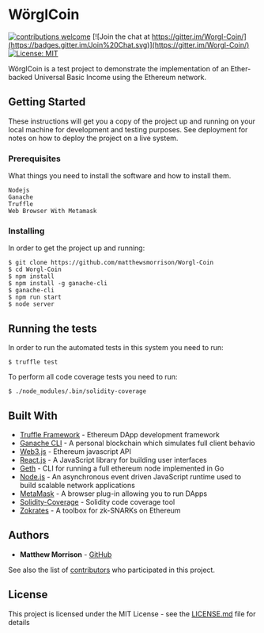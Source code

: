 # WörglCoin

[![contributions welcome](https://img.shields.io/badge/contributions-welcome-brightgreen.svg?style=flat)](https://github.com/matthewsmorrison/TLS-N/issues) [![Join the chat at https://gitter.im/Worgl-Coin/](https://badges.gitter.im/Join%20Chat.svg)](https://gitter.im/Worgl-Coin/) [![License: MIT](https://img.shields.io/badge/License-MIT-yellow.svg)](https://opensource.org/licenses/MIT)

WörglCoin is a test project to demonstrate the implementation of an Ether-backed Universal Basic Income
using the Ethereum network.

## Getting Started

These instructions will get you a copy of the project up and running on your local machine for development and testing purposes. See deployment for notes on how to deploy the project on a live system.

### Prerequisites

What things you need to install the software and how to install them.

```
Nodejs
Ganache
Truffle
Web Browser With Metamask
```

### Installing

In order to get the project up and running:

```
$ git clone https://github.com/matthewsmorrison/Worgl-Coin
$ cd Worgl-Coin
$ npm install
$ npm install -g ganache-cli
$ ganache-cli
$ npm run start
$ node server
```

## Running the tests

In order to run the automated tests in this system you need to run:

```
$ truffle test
```

To perform all code coverage tests you need to run:

```
$ ./node_modules/.bin/solidity-coverage
```

## Built With

* [Truffle Framework](http://truffleframework.com/) - Ethereum DApp development framework
* [Ganache CLI](https://github.com/trufflesuite/ganache-cli) - A personal blockchain which simulates full client behavio
* [Web3.js](https://github.com/ethereum/web3.js/) - Ethereum javascript API
* [React.js](https://reactjs.org/) - A JavaScript library for building user interfaces
* [Geth](https://github.com/ethereum/go-ethereum/wiki/geth) - CLI for running a full ethereum node implemented in Go
* [Node.js](https://nodejs.org/en/) - An asynchronous event driven JavaScript runtime used to build scalable network applications
* [MetaMask](https://metamask.io/) - A browser plug-in allowing you to run DApps
* [Solidity-Coverage](https://github.com/sc-forks/solidity-coverage) - Solidity code coverage tool
* [Zokrates](https://github.com/JacobEberhardt/ZoKrates) - A toolbox for zk-SNARKs on Ethereum

## Authors

* **Matthew Morrison** - [GitHub](https://github.com/matthewsmorrison)

See also the list of [contributors](https://github.com/matthewsmorrison/Worgl-Coin/contributors) who participated in this project.

## License

This project is licensed under the MIT License - see the [LICENSE.md](https://github.com/matthewsmorrison/Worgl-Coin/blob/master/LICENSE) file for details
